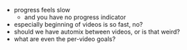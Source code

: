 - progress feels slow
    - and you have no progress indicator
- especially beginning of videos is so fast, no?
- should we have automix between videos, or is that weird?
- what are even the per-video goals?